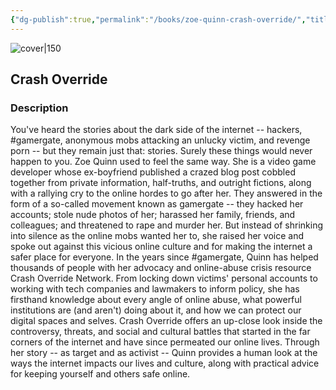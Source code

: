 ```yaml
---
{"dg-publish":true,"permalink":"/books/zoe-quinn-crash-override/","title":"\"Crash Override\"","tags":["non-fiction","feminism","tech","autobiography"]}
---
```




![cover|150](http://books.google.com/books/content?id=poGZDgAAQBAJ&printsec=frontcover&img=1&zoom=1&edge=curl&source=gbs_api)

## Crash Override

### Description

You've heard the stories about the dark side of the internet -- hackers, #gamergate, anonymous mobs attacking an unlucky victim, and revenge porn -- but they remain just that: stories. Surely these things would never happen to you. Zoe Quinn used to feel the same way. She is a video game developer whose ex-boyfriend published a crazed blog post cobbled together from private information, half-truths, and outright fictions, along with a rallying cry to the online hordes to go after her. They answered in the form of a so-called movement known as gamergate -- they hacked her accounts; stole nude photos of her; harassed her family, friends, and colleagues; and threatened to rape and murder her. But instead of shrinking into silence as the online mobs wanted her to, she raised her voice and spoke out against this vicious online culture and for making the internet a safer place for everyone. In the years since #gamergate, Quinn has helped thousands of people with her advocacy and online-abuse crisis resource Crash Override Network. From locking down victims' personal accounts to working with tech companies and lawmakers to inform policy, she has firsthand knowledge about every angle of online abuse, what powerful institutions are (and aren't) doing about it, and how we can protect our digital spaces and selves. Crash Override offers an up-close look inside the controversy, threats, and social and cultural battles that started in the far corners of the internet and have since permeated our online lives. Through her story -- as target and as activist -- Quinn provides a human look at the ways the internet impacts our lives and culture, along with practical advice for keeping yourself and others safe online.
```